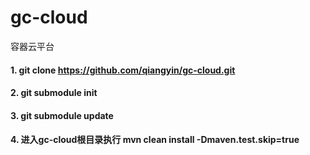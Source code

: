 # gc-cloud
容器云平台

#### 1. git clone https://github.com/qiangyin/gc-cloud.git

#### 2. git submodule init

#### 3. git submodule update

#### 4. 进入gc-cloud根目录执行 mvn clean install -Dmaven.test.skip=true


